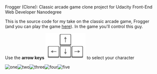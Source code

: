 Frogger (Clone):
Classic arcade game clone project for Udacity Front-End Web Developer Nanodegree

This is the source code for my take on the classic arcade game, Frogger (and you can play the game [here](http://bahalps.github.io/frontend-nanodegree-arcade-game/)).  In the game you'll control this guy.  

Use the  **arrow keys** ![Keys](images/arrows.jpg)  to select your character 

![one](images/char-boy.png)![two](images/char-cat-girl.png)![three](images/char-horn-girl.png)![four](images/char-pink-girl.png)![five](images/char-princess-girl.png)
